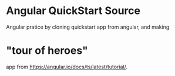 # Angular QuickStart Source
Angular pratice by cloning quickstart app from angular, 
and making <h1>"tour of heroes"</h1> app from <a>https://angular.io/docs/ts/latest/tutorial/</a>.

